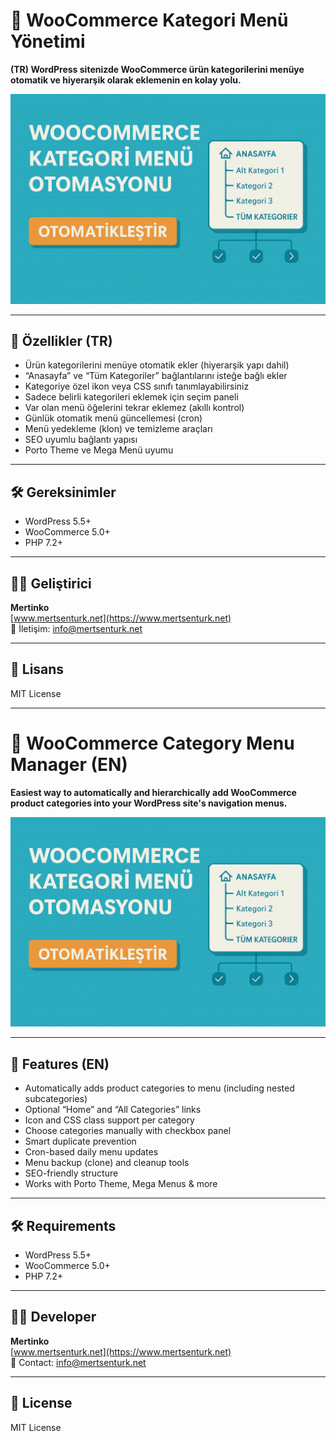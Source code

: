 # 🧩 WooCommerce Kategori Menü Yönetimi

**(TR) WordPress sitenizde WooCommerce ürün kategorilerini menüye otomatik ve hiyerarşik olarak eklemenin en kolay yolu.**

![Eklenti Kapak Görseli](assets/kategori-menu-kapak.png)

---

## 🚀 Özellikler (TR)

- Ürün kategorilerini menüye otomatik ekler (hiyerarşik yapı dahil)
- “Anasayfa” ve “Tüm Kategoriler” bağlantılarını isteğe bağlı ekler
- Kategoriye özel ikon veya CSS sınıfı tanımlayabilirsiniz
- Sadece belirli kategorileri eklemek için seçim paneli
- Var olan menü öğelerini tekrar eklemez (akıllı kontrol)
- Günlük otomatik menü güncellemesi (cron)
- Menü yedekleme (klon) ve temizleme araçları
- SEO uyumlu bağlantı yapısı
- Porto Theme ve Mega Menü uyumu

---

## 🛠️ Gereksinimler

- WordPress 5.5+
- WooCommerce 5.0+
- PHP 7.2+

---

## 🧑‍💻 Geliştirici

**Mertinko**  
[www.mertsenturk.net](https://www.mertsenturk.net)  
📧 İletişim: info@mertsenturk.net

---

## 📜 Lisans

MIT License

---

# 🧩 WooCommerce Category Menu Manager (EN)

**Easiest way to automatically and hierarchically add WooCommerce product categories into your WordPress site's navigation menus.**

![Plugin Banner](assets/kategori-menu-kapak.png)

---

## 🚀 Features (EN)

- Automatically adds product categories to menu (including nested subcategories)
- Optional “Home” and “All Categories” links
- Icon and CSS class support per category
- Choose categories manually with checkbox panel
- Smart duplicate prevention
- Cron-based daily menu updates
- Menu backup (clone) and cleanup tools
- SEO-friendly structure
- Works with Porto Theme, Mega Menus & more

---

## 🛠️ Requirements

- WordPress 5.5+
- WooCommerce 5.0+
- PHP 7.2+

---

## 🧑‍💻 Developer

**Mertinko**  
[www.mertsenturk.net](https://www.mertsenturk.net)  
📧 Contact: info@mertsenturk.net

---

## 📜 License

MIT License
